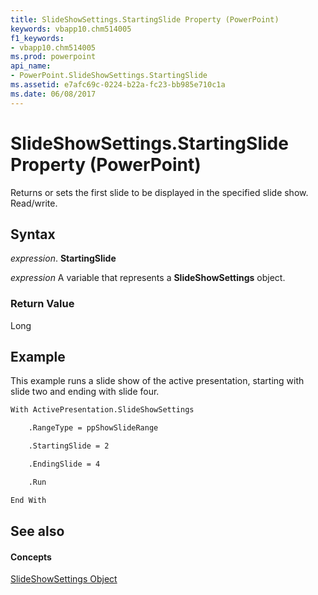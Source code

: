 ```yaml
---
title: SlideShowSettings.StartingSlide Property (PowerPoint)
keywords: vbapp10.chm514005
f1_keywords:
- vbapp10.chm514005
ms.prod: powerpoint
api_name:
- PowerPoint.SlideShowSettings.StartingSlide
ms.assetid: e7afc69c-0224-b22a-fc23-bb985e710c1a
ms.date: 06/08/2017
---
```



# SlideShowSettings.StartingSlide Property (PowerPoint)

Returns or sets the first slide to be displayed in the specified slide show. Read/write.


## Syntax

 _expression_. **StartingSlide**

 _expression_ A variable that represents a **SlideShowSettings** object.


### Return Value

Long


## Example

This example runs a slide show of the active presentation, starting with slide two and ending with slide four.


```vb
With ActivePresentation.SlideShowSettings

    .RangeType = ppShowSlideRange

    .StartingSlide = 2

    .EndingSlide = 4

    .Run

End With
```


## See also


#### Concepts


[SlideShowSettings Object](PowerPoint.SlideShowSettings.md)

